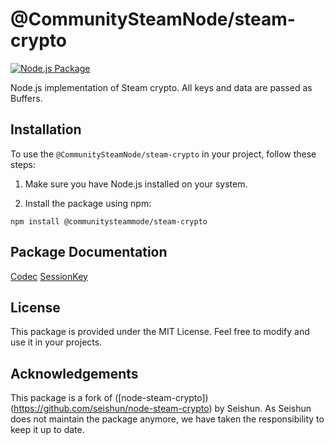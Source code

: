 # @CommunitySteamNode/steam-crypto

[![Node.js Package](https://github.com/CommunitySteamNode/steam-crypto/actions/workflows/npm-publish.yml/badge.svg)](https://github.com/CommunitySteamNode/steam-crypto/actions/workflows/npm-publish.yml)

Node.js implementation of Steam crypto. All keys and data are passed as Buffers.

## Installation

To use the ``@CommunitySteamNode/steam-crypto`` in your project, follow these steps:

1. Make sure you have Node.js installed on your system.

2. Install the package using npm:

```
npm install @communitysteammode/steam-crypto
```

## Package Documentation

[Codec](docs/codec.md)
[SessionKey](docs/sessionkey.md)

## License

This package is provided under the MIT License. Feel free to modify and use it in your projects.

## Acknowledgements

This package is a fork of ([node-steam-crypto])(<https://github.com/seishun/node-steam-crypto>) by Seishun.
As Seishun does not maintain the package anymore, we have taken the responsibility to keep it up to date.
